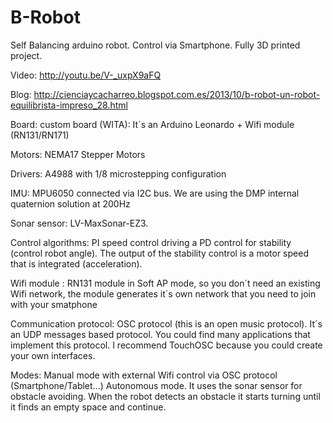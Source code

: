 B-Robot
=======
Self Balancing arduino robot. Control via Smartphone. Fully 3D printed project.

Video: http://youtu.be/V-_uxpX9aFQ

Blog: http://cienciaycacharreo.blogspot.com.es/2013/10/b-robot-un-robot-equilibrista-impreso_28.html

Board: custom board (WITA): It´s an Arduino Leonardo + Wifi module (RN131/RN171)

Motors: NEMA17 Stepper Motors 

Drivers: A4988 with 1/8 microstepping configuration

IMU: MPU6050 connected via I2C bus. We are using the DMP internal quaternion solution at 200Hz

Sonar sensor: LV-MaxSonar-EZ3.

Control algorithms: PI speed control driving a PD control for stability (control robot angle).
   The output of the stability control is a motor speed that is integrated (acceleration).

Wifi module : RN131 module in Soft AP mode, so you don´t need an existing Wifi network, the module
   generates it´s own network that you need to join with your smatphone

Communication protocol: OSC protocol (this is an open music protocol). It´s an UDP messages based
   protocol. You could find many applications that implement this protocol. I recommend TouchOSC 
   because you could create your own interfaces.

Modes: Manual mode with external Wifi control via OSC protocol (Smartphone/Tablet...)
       Autonomous mode. It uses the sonar sensor for obstacle avoiding. When the robot detects
       an obstacle it starts turning until it finds an empty space and continue.
       
      
